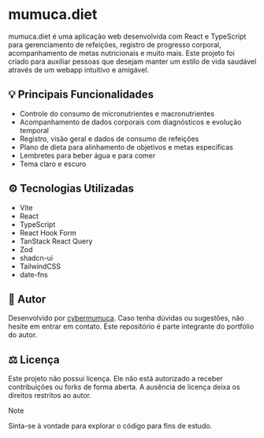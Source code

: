 # mumuca.diet
mumuca.diet é uma aplicação web desenvolvida com React e TypeScript para gerenciamento de refeições, registro de progresso corporal, acompanhamento de metas nutricionais e muito mais. Este projeto foi criado para auxiliar pessoas que desejam manter um estilo de vida saudável através de um webapp intuitivo e amigável.

## 💡 Principais Funcionalidades
- Controle do consumo de micronutrientes e macronutrientes
- Acompanhamento de dados corporais com diagnósticos e evolução temporal
- Registro, visão geral e dados de consumo de refeições
- Plano de dieta para alinhamento de objetivos e metas especificas
- Lembretes para beber água e para comer
- Tema claro e escuro

## ⚙️ Tecnologias Utilizadas 
- Vite
- React
- TypeScript
- React Hook Form
- TanStack React Query
- Zod
- shadcn-ui
- TailwindCSS
- date-fns

## 👤 Autor

Desenvolvido por [cybermumuca](https://github.com/cybermumuca). Caso tenha dúvidas ou sugestões, não hesite em entrar em contato. Este repositório é parte integrante do portfólio do autor.

## ⚖️ Licença

Este projeto não possui licença. Ele não está autorizado a receber contribuições ou forks de forma aberta. A ausência de licença deixa os direitos restritos ao autor.

> [!Note]
> Sinta-se à vontade para explorar o código para fins de estudo.

